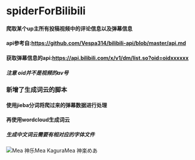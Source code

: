 # spiderForBilibili

#### 爬取某个up主所有投稿视频中的评论信息以及弹幕信息

#### api参考自:https://github.com/Vespa314/bilibili-api/blob/master/api.md

#### 获取弹幕信息的api:https://api.bilibili.com/x/v1/dm/list.so?oid=oidxxxxxx

##### 注意 oid并不是视频的av号

### 新增了生成词云的脚本

#### 使用jieba分词将爬过来的弹幕数据进行处理

#### 再使用wordcloud生成词云

##### 生成中文词云需要有相对应的字体文件

![Mea 神乐Mea KaguraMea 神楽めあ](pjl_cloud4.jpg"大可爱Mea")
